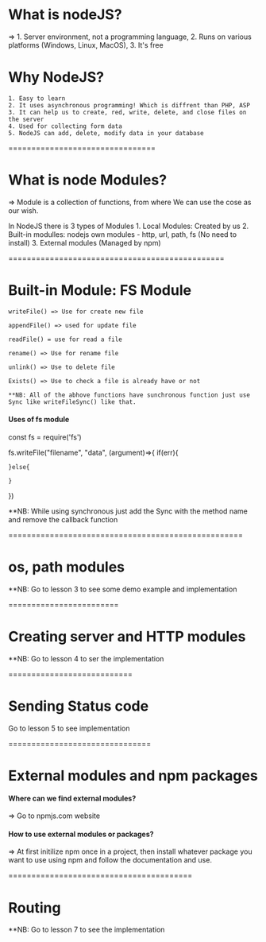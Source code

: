 # What is nodeJS?
=> 
    1. Server environment, not a programming language,
    2. Runs on various platforms (Windows, Linux, MacOS),
    3. It's free

# Why NodeJS?
    1. Easy to learn
    2. It uses asynchronous programming! Which is diffrent than PHP, ASP
    3. It can help us to create, red, write, delete, and close files on the server
    4. Used for collecting form data
    5. NodeJS can add, delete, modify data in your database

================================

# What is node Modules?
=> Module is a collection of functions, from where We can use the cose as our wish.

In NodeJS there is 3 types of Modules
    1. Local Modules: Created by us
    2. Built-in modulles: nodejs own modules - http, url, path, fs (No need to install)
    3. External modules (Managed by npm)

===============================================

# Built-in Module: FS Module

    writeFile() => Use for create new file

    appendFile() => used for update file

    readFile() = use for read a file

    rename() => Use for rename file

    unlink() => Use to delete file

    Exists() => Use to check a file is already have or not

    **NB: All of the abhove functions have sunchronous function just use Sync like writeFileSync() like that.

#### Uses of fs module
const fs = require('fs')

fs.writeFile("filename", "data", (argument)=>{
    if(err){

    }else{

    }
})

**NB: While using synchronous just add the Sync with the method name and remove the callback function

===================================================

# os, path modules

**NB: Go to lesson 3 to see some demo example and implementation

========================
# Creating server and HTTP modules

**NB: Go to lesson 4 to ser the implementation

===========================

# Sending Status code

Go to lesson 5 to see implementation

===============================

# External modules and npm packages

#### Where can we find external modules?
=> Go to npmjs.com website 

#### How to use external modules or packages?
=> At first initilize npm once in a project, then install whatever package you want to use using npm and follow the documentation and use.

========================================

# Routing

**NB: Go to lesson 7 to see the implementation